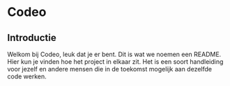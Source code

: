 # Codeo

## Introductie

Welkom bij Codeo, leuk dat je er bent. Dit is wat we noemen een README. Hier kun je vinden hoe het
project in elkaar zit. Het is een soort handleiding voor jezelf en andere mensen die in de toekomst
mogelijk aan dezelfde code werken.